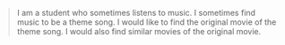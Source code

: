 >I am a student who sometimes listens to music. I sometimes find music to be a theme song. I would like to find the original movie of the theme song. I would also find similar movies of the original movie.    
